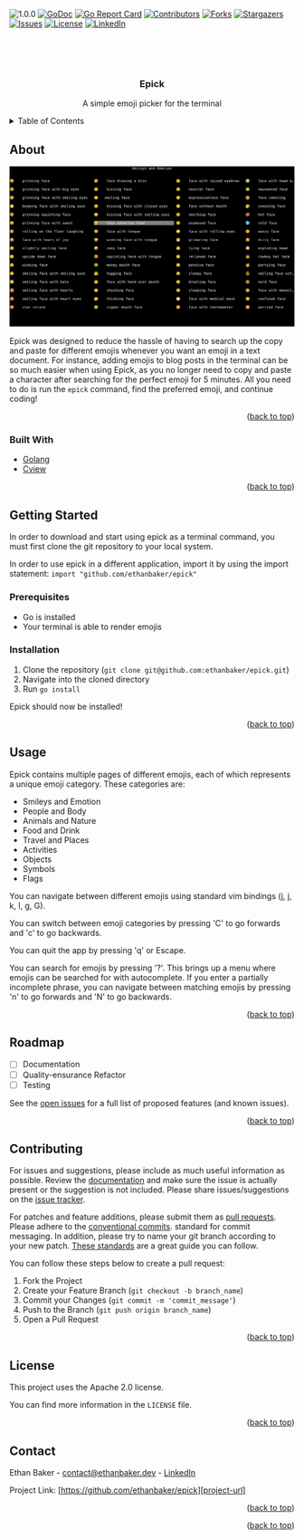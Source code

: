 <!--
  Created by: Ethan Baker (contact@ethanbaker.dev)
  
  Adapted from:
    https://github.com/othneildrew/Best-README-Template/

Here are different preset "variables" that you can search and replace in this template.
`project_title`
`project_description`
`documentation_link`
-->

<div id="top"></div>


<!-- PROJECT SHIELDS/BUTTONS -->
![1.0.0](https://img.shields.io/badge/status-X.X.X-red)
[![GoDoc](https://godoc.org/github.com/ethanbaker/epick?status.svg)](https://godoc.org/github.com/ethanbaker/epick)
[![Go Report Card](https://goreportcard.com/badge/github.com/ethanbaker/epick)](https://goreportcard.com/report/github.com/ethanbaker/epick)
[![Contributors][contributors-shield]][contributors-url]
[![Forks][forks-shield]][forks-url]
[![Stargazers][stars-shield]][stars-url]
[![Issues][issues-shield]][issues-url]
[![License][license-shield]][license-url]
[![LinkedIn][linkedin-shield]][linkedin-url]


<!-- PROJECT SPECIFIC BUTTONS -->
<!-- Netlify buttons:
[![Netlify Status]()]()
-->

<!-- Golang specific buttons -->

<!-- PROJECT LOGO -->
<br><br><br>
<div align="center">
  <!-- 
  <a href="https://github.com/ethanbaker/epick/docs/logo.png">
    <img src="" alt="Logo" width="80" height="80">
  </a>
  -->

  <h3 align="center">Epick</h3>

  <p align="center">
    A simple emoji picker for the terminal
  </p>
</div>


<!-- TABLE OF CONTENTS -->
<details>
  <summary>Table of Contents</summary>
  <ol>
    <li>
      <a href="#about-the-project">About</a>
      <ul>
        <li><a href="#built-with">Built With</a></li>
      </ul>
    </li>
    <li>
      <a href="#getting-started">Getting Started</a>
      <ul>
        <li><a href="#prerequisites">Prerequisites</a></li>
        <li><a href="#installation">Installation</a></li>
      </ul>
    </li>
    <li><a href="#usage">Usage</a></li>
    <li><a href="#roadmap">Roadmap</a></li>
    <li><a href="#contributing">Contributing</a></li>
    <li><a href="#license">License</a></li>
    <li><a href="#contact">Contact</a></li>
  </ol>
</details>


<!-- ABOUT -->
## About

![Project demonstration image][product-screenshot]

Epick was designed to reduce the hassle of having to search up the copy and paste for different emojis whenever you want an emoji in a text document. For instance, adding emojis to blog posts in the terminal can be so much easier when using Epick, as you no longer need to copy and paste a character after searching for the perfect emoji for 5 minutes. All you need to do is run the `epick` command, find the preferred emoji, and continue coding!

<p align="right">(<a href="#top">back to top</a>)</p>


### Built With

* [Golang](https://go.dev/learn/)
* [Cview](https://code.rocketnine.space/tslocum/cview)

<p align="right">(<a href="#top">back to top</a>)</p>


<!-- GETTING STARTED -->
## Getting Started

In order to download and start using epick as a terminal command, you must first clone the git repository to your local system.

In order to use epick in a different application, import it by using the import statement:
`import "github.com/ethanbaker/epick"`


### Prerequisites

* Go is installed
* Your terminal is able to render emojis

### Installation

1. Clone the repository (`git clone git@github.com:ethanbaker/epick.git`)
1. Navigate into the cloned directory
1. Run `go install`

Epick should now be installed!

<p align="right">(<a href="#top">back to top</a>)</p>


<!-- USAGE EXAMPLES -->
## Usage

Epick contains multiple pages of different emojis, each of which represents a unique emoji category. These categories are:

* Smileys and Emotion
* People and Body
* Animals and Nature
* Food and Drink
* Travel and Places
* Activities
* Objects
* Symbols
* Flags

You can navigate between different emojis using standard vim bindings (j, j, k, l, g, G).

You can switch between emoji categories by pressing 'C' to go forwards and 'c' to go backwards.

You can quit the app by pressing 'q' or Escape.

You can search for emojis by pressing '?'. This brings up a menu where emojis can be searched for with autocomplete. If you enter a partially incomplete phrase, you can navigate between matching emojis by pressing 'n' to go forwards and 'N' to go backwards.


<p align="right">(<a href="#top">back to top</a>)</p>


<!-- ROADMAP -->
## Roadmap

- [ ] Documentation
- [ ] Quality-ensurance Refactor
- [ ] Testing

See the [open issues][issues-url] for a full list of proposed features (and known issues).

<p align="right">(<a href="#top">back to top</a>)</p>


<!-- CONTRIBUTING -->
## Contributing

For issues and suggestions, please include as much useful information as possible.
Review the [documentation][documentation-url] and make sure the issue is actually
present or the suggestion is not included. Please share issues/suggestions on the
[issue tracker][issues-url].

For patches and feature additions, please submit them as [pull requests][pulls-url]. 
Please adhere to the [conventional commits][conventional-commits-url]. standard for
commit messaging. In addition, please try to name your git branch according to your
new patch. [These standards][conventional-branches-url] are a great guide you can follow.

You can follow these steps below to create a pull request:

1. Fork the Project
2. Create your Feature Branch (`git checkout -b branch_name`)
3. Commit your Changes (`git commit -m 'commit_message'`)
4. Push to the Branch (`git push origin branch_name`)
5. Open a Pull Request

<p align="right">(<a href="#top">back to top</a>)</p>


<!-- LICENSE -->
## License

This project uses the Apache 2.0 license.

You can find more information in the `LICENSE` file.

<p align="right">(<a href="#top">back to top</a>)</p>


<!-- CONTACT -->
## Contact

Ethan Baker - contact@ethanbaker.dev - [LinkedIn][linkedin-url]

Project Link: [https://github.com/ethanbaker/epick][project-url]

<p align="right">(<a href="#top">back to top</a>)</p>


<p align="right">(<a href="#top">back to top</a>)</p>


<!-- MARKDOWN LINKS & IMAGES -->
<!-- https://www.markdownguide.org/basic-syntax/#reference-style-links -->
[contributors-shield]: https://img.shields.io/github/contributors/ethanbaker/epick.svg
[forks-shield]: https://img.shields.io/github/forks/ethanbaker/epick.svg
[stars-shield]: https://img.shields.io/github/stars/ethanbaker/epick.svg
[issues-shield]: https://img.shields.io/github/issues/ethanbaker/epick.svg
[license-shield]: https://img.shields.io/github/license/ethanbaker/epick.svg
[linkedin-shield]: https://img.shields.io/badge/-LinkedIn-black.svg&logo=linkedin&colorB=555

[contributors-url]: <https://github.com/ethanbaker/epick/graphs/contributors>
[forks-url]: <https://github.com/ethanbaker/epick/network/members>
[stars-url]: <https://github.com/ethanbaker/epick/stargazers>
[issues-url]: <https://github.com/ethanbaker/epick/issues>
[pulls-url]: <https://github.com/ethanbaker/epick/pulls>
[license-url]: <https://github.com/ethanbaker/epick/blob/master/LICENSE>
[linkedin-url]: <https://linkedin.com/in/ethandbaker>
[project-url]: <https://github.com/ethanbaker/epick>

[product-screenshot]: ./docs/demonstration.png
[documentation-url]: <https://documentation_link>

[conventional-commits-url]: <https://www.conventionalcommits.org/en/v1.0.0/#summary>
[conventional-branches-url]: <https://docs.microsoft.com/en-us/azure/devops/repos/git/git-branching-guidance?view=azure-devops>